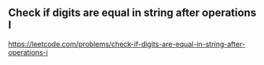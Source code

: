 ## Check if digits are equal in string after operations I
https://leetcode.com/problems/check-if-digits-are-equal-in-string-after-operations-i

